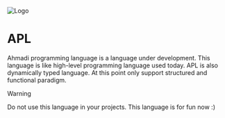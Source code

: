 ![Logo](https://github.com/AliiAhmadi/APL/assets/107758775/46a9faa6-7bed-4915-879e-56c20bcc3b1e)

# APL

Ahmadi programming language is a language under development. This language is like high-level programming language used today. 
APL is also dynamically typed language. At this point only support structured and functional paradigm.

> [!WARNING]  
> Do not use this language in your projects. This language is for fun now :)
